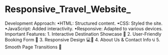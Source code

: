 # Responsive_Travel_Website_
Development Approach: •HTML: Structured content. •CSS: Styled the site. •JavaScript: Added interactivity. •Responsive: Adapted to various devices.  Important Features: 1. Interactive Destination Showcase 🌟 2. User-Friendly Booking Form 📆 3. Responsive Design 💻📱 4. About Us &amp; Contact Info 📞ℹ️ 5. Smooth Page Transitions 🚀
